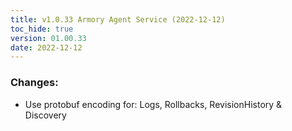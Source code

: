 ```yaml
---
title: v1.0.33 Armory Agent Service (2022-12-12)
toc_hide: true
version: 01.00.33
date: 2022-12-12
---
```


### Changes:
* Use protobuf encoding for: Logs, Rollbacks, RevisionHistory & Discovery
